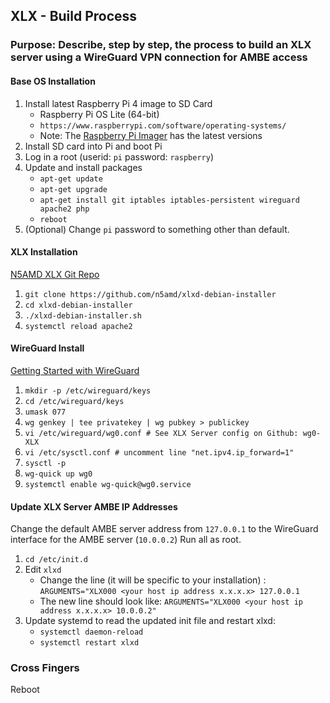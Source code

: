 ## XLX - Build Process
### Purpose: Describe, step by step, the process to build an XLX server using a WireGuard VPN connection for AMBE access
#### Base OS Installation
1. Install latest Raspberry Pi 4 image to SD Card
    - Raspberry Pi OS Lite (64-bit)
    - `https://www.raspberrypi.com/software/operating-systems/`
    - Note: The [Raspberry Pi Imager](https://www.raspberrypi.com/software/) has the latest versions
1. Install SD card into Pi and boot Pi
1. Log in a root (userid: `pi` password: `raspberry`)
1. Update and install packages
    - `apt-get update`
    - `apt-get upgrade`
    - `apt-get install git iptables iptables-persistent wireguard apache2 php`
    - `reboot`
1. (Optional) Change `pi` password to something other than default.
#### XLX Installation
[N5AMD XLX Git Repo](https://github.com/n5amd/xlxd-debian-installer)
1. `git clone https://github.com/n5amd/xlxd-debian-installer`
1. `cd xlxd-debian-installer`
1. `./xlxd-debian-installer.sh`
1. `systemctl reload apache2`
#### WireGuard Install
[Getting Started with WireGuard](https://miguelmota.com/blog/getting-started-with-wireguard/)
1. `mkdir -p /etc/wireguard/keys`
1. `cd /etc/wireguard/keys`
1. `umask 077`
1. `wg genkey | tee privatekey | wg pubkey > publickey`
1. `vi /etc/wireguard/wg0.conf # See XLX Server config on Github: wg0-XLX`
1. `vi /etc/sysctl.conf # uncomment line "net.ipv4.ip_forward=1"`
1. `sysctl -p`
1. `wg-quick up wg0`
1. `systemctl enable wg-quick@wg0.service`
#### Update XLX Server AMBE IP Addresses
Change the default AMBE server address from `127.0.0.1` to the WireGuard interface for the AMBE server (`10.0.0.2`) Run all as root.
1. `cd /etc/init.d`
1. Edit `xlxd`
    - Change the line (it will be specific to your installation) : `ARGUMENTS="XLX000 <your host ip address x.x.x.x> 127.0.0.1`
    - The new line should look like: `ARGUMENTS="XLX000 <your host ip address x.x.x.x> 10.0.0.2"`
1. Update systemd to read the updated init file and restart xlxd:
    - `systemctl daemon-reload`
    - `systemctl restart xlxd`
### Cross Fingers
Reboot
